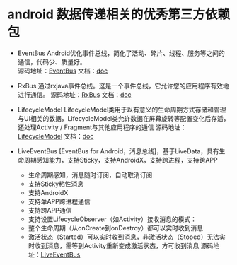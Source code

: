 # android 数据传递相关的优秀第三方依赖包

* EventBus Android优化事件总线，简化了活动、碎片、线程、服务等之间的通信，代码少、质量好。  
源码地址：[EventBus](https://github.com/greenrobot/EventBus) 文档：[doc](http://greenrobot.org/eventbus/documentation/)

* RxBus 通过rxjava事件总线。这是一个事件总线，它允许您的应用程序有效地进行通信。
源码地址：[RxBus](https://github.com/AndroidKnife/RxBus) 文档：[doc](https://github.com/AndroidKnife/RxBus/blob/master/README.md)

* LifecycleModel LifecycleModel类用于以有意义的生命周期方式存储和管理与UI相关的数据，LifecycleModel类允许数据在屏幕旋转等配置变化后存活，还处理Activity / Fragment与其他应用程序的通信
源码地址：[LifecycleModel](https://github.com/JessYanCoding/LifecycleModel) 文档：[doc](https://github.com/JessYanCoding/LifecycleModel/blob/master/README.md)

* LiveEventBus [EventBus for Android，消息总线]，基于LiveData，具有生命周期感知能力，支持Sticky，支持AndroidX，支持跨进程，支持跨APP
  *  生命周期感知，消息随时订阅，自动取消订阅
  * 支持Sticky粘性消息
  * 支持AndroidX
  * 支持单APP跨进程通信
  * 支持跨APP通信
  * 支持设置LifecycleObserver（如Activity）接收消息的模式：
  * 整个生命周期（从onCreate到onDestroy）都可以实时收到消息
  * 激活状态（Started）可以实时收到消息，非激活状态（Stoped）无法实时收到消息，需等到Activity重新变成激活状态，方可收到消息
源码地址：[LiveEventBus](https://github.com/JeremyLiao/LiveEventBus)
